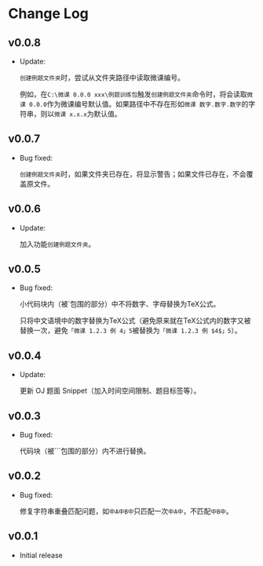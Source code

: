 # Change Log

## v0.0.8

- Update:
  
  `创建例题文件夹`时，尝试从文件夹路径中读取微课编号。
  
  例如，在`C:\微课 0.0.0 xxx\例题训练包`触发`创建例题文件夹`命令时，将会读取`微课 0.0.0`作为微课编号默认值。如果路径中不存在形如`微课 数字.数字.数字`的字符串，则以`微课 x.x.x`为默认值。

## v0.0.7

- Bug fixed:
  
  `创建例题文件夹`时，如果文件夹已存在，将显示警告；如果文件已存在，不会覆盖原文件。

## v0.0.6

- Update:
  
  加入功能`创建例题文件夹`。

## v0.0.5

- Bug fixed:  
  
  小代码块内（被\`包围的部分）中不将数字、字母替换为TeX公式。

  只将中文语境中的数字替换为TeX公式（避免原来就在TeX公式内的数字又被替换一次，避免`「微课 1.2.3 例 4」5`被替换为`「微课 1.2.3 例 $4$」5`）。

## v0.0.4

- Update:
  
  更新 OJ 题面 Snippet（加入时间空间限制、题目标签等）。

## v0.0.3

- Bug fixed:

  代码块（被\`\`\`包围的部分）内不进行替换。

## v0.0.2

- Bug fixed:

  修复字符串重叠匹配问题，如`中A中B中`只匹配一次`中A中`，不匹配`中B中`。

## v0.0.1

- Initial release
